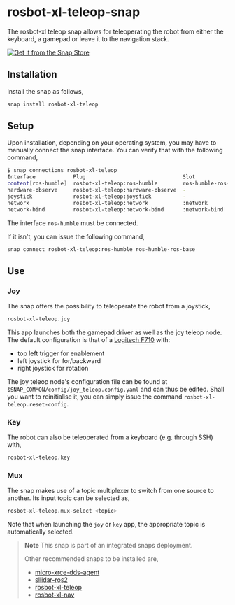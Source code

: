 # rosbot-xl-teleop-snap

The rosbot-xl teleop snap allows for teleoperating the robot from either the keyboard,
a gamepad or leave it to the navigation stack.

[![Get it from the Snap Store](https://snapcraft.io/static/images/badges/en/snap-store-black.svg)](https://snapcraft.io/rosbot-xl-teleop)

## Installation

Install the snap as follows,

```bash
snap install rosbot-xl-teleop
```

## Setup

Upon installation, depending on your operating system,
you may have to manually connect the snap interface.
You can verify that with the following command,

```bash
$ snap connections rosbot-xl-teleop
Interface            Plug                               Slot                            Notes
content[ros-humble]  rosbot-xl-teleop:ros-humble        ros-humble-ros-base:ros-humble  manual
hardware-observe     rosbot-xl-teleop:hardware-observe  -                               -
joystick             rosbot-xl-teleop:joystick          -                               -
network              rosbot-xl-teleop:network           :network                        -
network-bind         rosbot-xl-teleop:network-bind      :network-bind                   -

```

The interface `ros-humble` must be connected.

If it isn't, you can issue the following command,

```bash
snap connect rosbot-xl-teleop:ros-humble ros-humble-ros-base
```

## Use

### Joy

The snap offers the possibility to teleoperate the robot from a joystick,

```bash
rosbot-xl-teleop.joy
```

This app launches both the gamepad driver as well as the joy teleop node.
The default configuration is that of a [Logitech F710](https://www.logitechg.com/en-us/products/gamepads/f710-wireless-gamepad.html) with:

- top left trigger for enablement
- left joystick for for/backward
- right joystick for rotation

The joy teleop node's configuration file can be found at `$SNAP_COMMON/config/joy_teleop.config.yaml` and can thus be edited.
Shall you want to reinitialise it,
you can simply issue the command `rosbot-xl-teleop.reset-config`.

### Key

The robot can also be teleoperated from a keyboard (e.g. through SSH) with,

```bash
rosbot-xl-teleop.key
```

### Mux

The snap makes use of a topic multiplexer to switch from one source to another.
Its input topic can be selected as,

```bash
rosbot-xl-teleop.mux-select <topic>
```

Note that when launching the `joy` or `key` app,
the appropriate topic is automatically selected.

> **Note**
> This snap is part of an integrated snaps deployment.
>
> Other recommended snaps to be installed are,
>
> - [micro-xrce-dds-agent](LINK)
> - [sllidar-ros2](https://snapcraft.io/sllidar-ros2)
> - [rosbot-xl-teleop](https://snapcraft.io/rosbot-xl-teleop)
> - [rosbot-xl-nav](https://snapcraft.io/rosbot-xl-nav)
